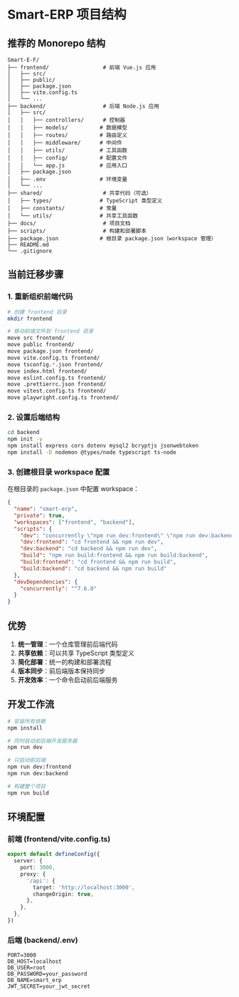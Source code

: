 # Smart-ERP 项目结构

## 推荐的 Monorepo 结构

```
Smart-E-F/
├── frontend/                 # 前端 Vue.js 应用
│   ├── src/
│   ├── public/
│   ├── package.json
│   ├── vite.config.ts
│   └── ...
├── backend/                  # 后端 Node.js 应用
│   ├── src/
│   │   ├── controllers/      # 控制器
│   │   ├── models/          # 数据模型
│   │   ├── routes/          # 路由定义
│   │   ├── middleware/      # 中间件
│   │   ├── utils/           # 工具函数
│   │   ├── config/          # 配置文件
│   │   └── app.js           # 应用入口
│   ├── package.json
│   ├── .env                 # 环境变量
│   └── ...
├── shared/                   # 共享代码（可选）
│   ├── types/               # TypeScript 类型定义
│   ├── constants/           # 常量
│   └── utils/               # 共享工具函数
├── docs/                     # 项目文档
├── scripts/                  # 构建和部署脚本
├── package.json             # 根目录 package.json（workspace 管理）
├── README.md
└── .gitignore
```

## 当前迁移步骤

### 1. 重新组织前端代码

```bash
# 创建 frontend 目录
mkdir frontend

# 移动前端文件到 frontend 目录
move src frontend/
move public frontend/
move package.json frontend/
move vite.config.ts frontend/
move tsconfig.*.json frontend/
move index.html frontend/
move eslint.config.ts frontend/
move .prettierrc.json frontend/
move vitest.config.ts frontend/
move playwright.config.ts frontend/
```

### 2. 设置后端结构

```bash
cd backend
npm init -y
npm install express cors dotenv mysql2 bcryptjs jsonwebtoken
npm install -D nodemon @types/node typescript ts-node
```

### 3. 创建根目录 workspace 配置

在根目录的 `package.json` 中配置 workspace：

```json
{
  "name": "smart-erp",
  "private": true,
  "workspaces": ["frontend", "backend"],
  "scripts": {
    "dev": "concurrently \"npm run dev:frontend\" \"npm run dev:backend\"",
    "dev:frontend": "cd frontend && npm run dev",
    "dev:backend": "cd backend && npm run dev",
    "build": "npm run build:frontend && npm run build:backend",
    "build:frontend": "cd frontend && npm run build",
    "build:backend": "cd backend && npm run build"
  },
  "devDependencies": {
    "concurrently": "^7.6.0"
  }
}
```

## 优势

1. **统一管理**：一个仓库管理前后端代码
2. **共享依赖**：可以共享 TypeScript 类型定义
3. **简化部署**：统一的构建和部署流程
4. **版本同步**：前后端版本保持同步
5. **开发效率**：一个命令启动前后端服务

## 开发工作流

```bash
# 安装所有依赖
npm install

# 同时启动前后端开发服务器
npm run dev

# 只启动前后端
npm run dev:frontend
npm run dev:backend

# 构建整个项目
npm run build
```

## 环境配置

### 前端 (frontend/vite.config.ts)

```typescript
export default defineConfig({
  server: {
    port: 3000,
    proxy: {
      '/api': {
        target: 'http://localhost:3000',
        changeOrigin: true,
      },
    },
  },
})
```

### 后端 (backend/.env)

```
PORT=3000
DB_HOST=localhost
DB_USER=root
DB_PASSWORD=your_password
DB_NAME=smart_erp
JWT_SECRET=your_jwt_secret
```
